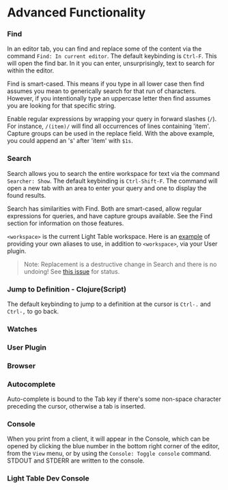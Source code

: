 # Advanced Functionality

### Find

In an editor tab, you can find and replace some of the content via the command `Find: In current editor`. The default keybinding is `Ctrl-F`. This will open the find bar. In it you can enter, unsurprisingly, text to search for within the editor.

Find is smart-cased. This means if you type in all lower case then find assumes you mean to generically search for that run of characters. However, if you intentionally type an uppercase letter then find assumes you are looking for that specific string.

Enable regular expressions by wrapping your query in forward slashes (`/`). For instance, `/(item)/` will find all occurrences of lines containing 'item'. Capture groups can be used in the replace field. With the above example, you could append an 's' after 'item' with `$1s`.

### Search

Search allows you to search the entire workspace for text via the command `Searcher: Show`. The default keybinding is `Ctrl-Shift-F`. The command will open a new tab with an area to enter your query and one to display the found results.

Search has similarities with Find. Both are smart-cased, allow regular expressions for queries, and have capture groups available. See the Find section for information on those features.

`<workspace>` is the current Light Table workspace. Here is an [example](https://github.com/cldwalker/ltfiles/blob/d2459f26df08c10f4e74352e54dbf4919db5b7b0/src/lt/plugins/ltfiles/search.cljs#L12-L22) of providing your own aliases to use, in addition to `<workspace>`, via your User plugin. 

> Note: Replacement is a destructive change in Search and there is no undoing! See [this issue](https://github.com/LightTable/LightTable/issues/1547) for status.

### Jump to Definition - Clojure(Script)

The default keybinding to jump to a definition at the cursor is `Ctrl-.` and `Ctrl-,` to go back.

### Watches

### User Plugin

### Browser

### Autocomplete

Auto-complete is bound to the Tab key if there's some non-space character preceding the cursor, otherwise a tab is inserted.

### Console

When you print from a client, it will appear in the Console, which can be opened by clicking the blue number in the bottom right corner of the editor, from the `View` menu, or by using the `Console: Toggle console` command. STDOUT and STDERR are written to the console.

### Light Table Dev Console
